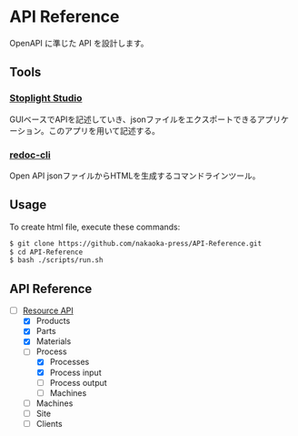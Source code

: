# API Reference

OpenAPI に準じた API を設計します。

## Tools

### [Stoplight Studio](https://stoplight.io/studio)

GUIベースでAPIを記述していき、jsonファイルをエクスポートできるアプリケーション。このアプリを用いて記述する。

### [redoc-cli](https://www.npmjs.com/package/redoc-cli)

Open API jsonファイルからHTMLを生成するコマンドラインツール。

## Usage

To create html file, execute these commands:

```sh
$ git clone https://github.com/nakaoka-press/API-Reference.git
$ cd API-Reference
$ bash ./scripts/run.sh
```

## API Reference

-   [ ] [Resource API](https://nakaoka-press.github.io/API-Reference/resource-api.html)
    -   [x] Products
    -   [x] Parts
    -   [x] Materials
    -   [ ] Process
        -   [x] Processes
        -   [x] Process input
        -   [ ] Process output
        -   [ ] Machines
    -   [ ] Machines
    -   [ ] Site
    -   [ ] Clients
